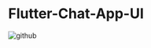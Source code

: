 # Flutter-Chat-App-UI
![github](https://user-images.githubusercontent.com/24824284/76257678-fb979d80-6273-11ea-8782-464f3b7b8fcf.gif)
